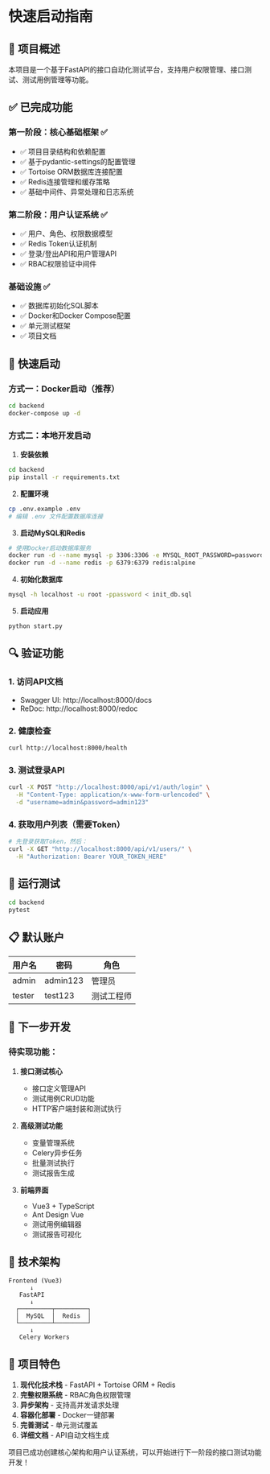 # 快速启动指南

## 🎯 项目概述

本项目是一个基于FastAPI的接口自动化测试平台，支持用户权限管理、接口测试、测试用例管理等功能。

## ✅ 已完成功能

### 第一阶段：核心基础框架 ✅
- ✅ 项目目录结构和依赖配置
- ✅ 基于pydantic-settings的配置管理
- ✅ Tortoise ORM数据库连接配置
- ✅ Redis连接管理和缓存策略
- ✅ 基础中间件、异常处理和日志系统

### 第二阶段：用户认证系统 ✅
- ✅ 用户、角色、权限数据模型
- ✅ Redis Token认证机制
- ✅ 登录/登出API和用户管理API
- ✅ RBAC权限验证中间件

### 基础设施 ✅
- ✅ 数据库初始化SQL脚本
- ✅ Docker和Docker Compose配置
- ✅ 单元测试框架
- ✅ 项目文档

## 🚀 快速启动

### 方式一：Docker启动（推荐）

```bash
cd backend
docker-compose up -d
```

### 方式二：本地开发启动

1. **安装依赖**
```bash
cd backend
pip install -r requirements.txt
```

2. **配置环境**
```bash
cp .env.example .env
# 编辑 .env 文件配置数据库连接
```

3. **启动MySQL和Redis**
```bash
# 使用Docker启动数据库服务
docker run -d --name mysql -p 3306:3306 -e MYSQL_ROOT_PASSWORD=password -e MYSQL_DATABASE=test_platform_dev mysql:8.0
docker run -d --name redis -p 6379:6379 redis:alpine
```

4. **初始化数据库**
```bash
mysql -h localhost -u root -ppassword < init_db.sql
```

5. **启动应用**
```bash
python start.py
```

## 🔍 验证功能

### 1. 访问API文档
- Swagger UI: http://localhost:8000/docs
- ReDoc: http://localhost:8000/redoc

### 2. 健康检查
```bash
curl http://localhost:8000/health
```

### 3. 测试登录API
```bash
curl -X POST "http://localhost:8000/api/v1/auth/login" \
  -H "Content-Type: application/x-www-form-urlencoded" \
  -d "username=admin&password=admin123"
```

### 4. 获取用户列表（需要Token）
```bash
# 先登录获取Token，然后：
curl -X GET "http://localhost:8000/api/v1/users/" \
  -H "Authorization: Bearer YOUR_TOKEN_HERE"
```

## 🧪 运行测试

```bash
cd backend
pytest
```

## 📋 默认账户

| 用户名 | 密码 | 角色 |
|--------|------|------|
| admin | admin123 | 管理员 |
| tester | test123 | 测试工程师 |

## 🎯 下一步开发

### 待实现功能：

1. **接口测试核心**
   - 接口定义管理API
   - 测试用例CRUD功能
   - HTTP客户端封装和测试执行

2. **高级测试功能**
   - 变量管理系统
   - Celery异步任务
   - 批量测试执行
   - 测试报告生成

3. **前端界面**
   - Vue3 + TypeScript
   - Ant Design Vue
   - 测试用例编辑器
   - 测试报告可视化

## 🔧 技术架构

```
Frontend (Vue3)
      ↓
   FastAPI
      ↓
  ┌─────────┬─────────┐
  │  MySQL  │  Redis  │
  └─────────┴─────────┘
      ↓
   Celery Workers
```

## 📝 项目特色

1. **现代化技术栈** - FastAPI + Tortoise ORM + Redis
2. **完整权限系统** - RBAC角色权限管理
3. **异步架构** - 支持高并发请求处理
4. **容器化部署** - Docker一键部署
5. **完善测试** - 单元测试覆盖
6. **详细文档** - API自动文档生成

项目已成功创建核心架构和用户认证系统，可以开始进行下一阶段的接口测试功能开发！